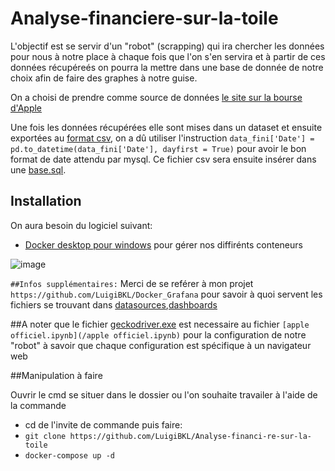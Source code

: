 # Analyse-financiere-sur-la-toile

L'objectif est se servir d'un "robot" (scrapping) qui ira chercher les données pour nous à notre place à chaque fois que l'on s'en servira et à partir de ces données récupéreés on pourra la mettre dans une base de donnée de notre choix afin de faire des graphes à notre guise.

On a choisi de prendre comme source de données [le site sur la bourse d'Apple](https://www.nasdaq.com/market-activity/stocks/aapl/historical/)

Une fois les données récupérées elle sont mises dans un dataset et ensuite exportées au [format csv](/ressources/apple_fini.csv), on a dû utiliser l'instruction `data_fini['Date'] = pd.to_datetime(data_fini['Date'], dayfirst = True)` pour avoir le bon format de date attendu par mysql. Ce fichier csv sera ensuite insérer dans une [base.sql](/ressources/data_cours_apple.sql).


## Installation

On aura besoin du logiciel suivant:
- [Docker desktop pour windows](https://www.docker.com/products/docker-desktop) pour gérer nos diffirénts conteneurs

![image](/Capture1.png)

`##Infos supplémentaires:` Merci de se reférer à mon projet `https://github.com/LuigiBKL/Docker_Grafana` pour savoir à quoi servent les fichiers se trouvant dans [datasources](/datasources),[dashboards](/dashboards)

##A noter que le fichier [geckodriver.exe](/geckodriver.exe) est necessaire au fichier `[apple officiel.ipynb](/apple officiel.ipynb)` pour la configuration de notre "robot" à savoir que chaque configuration est spécifique à un navigateur web


##Manipulation à faire

Ouvrir le cmd se situer dans le dossier ou l'on souhaite travailer à l'aide de la commande 
- cd de l'invite de commande
puis faire:
- `git clone https://github.com/LuigiBKL/Analyse-financi-re-sur-la-toile`
- `docker-compose up -d`
